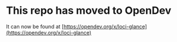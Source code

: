 # This repo has moved to OpenDev

It can now be found at [https://opendev.org/x/loci-glance](https://opendev.org/x/loci-glance)
